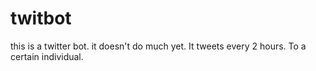 # twitbot

this is a twitter bot. it doesn't do much yet. It tweets every 2 hours. To a certain individual.
